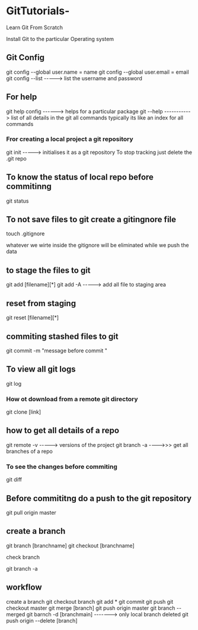 # GitTutorials-
Learn Git From Scratch 

Install Git to the particular Operating system 

## Git Config 

git config --global user.name = name 
git config --global user.email = email
git config --list -----> list the username and password 

## For help 

git help config ------> helps for a particular package 
git --help -----------> list of all details in the git 
                        all commands typically its like 
                        an index for all commands 


### Fror creating a local project a git repository 

git init -----> initialises it as a git repository 
To stop tracking just delete the .git repo 

## To know the status of local repo before commitinng 

git status 

## To not save files to git create a gitingnore file 

touch .gitignore

whatever we wirte inside the gitignore will be eliminated while we push the  
data 

## to stage the files to git 

git add [filename][*]
git add -A -----> add all file to staging area

## reset from staging 

git reset  [filename][*]

## commiting stashed files to git 

git commit -m "message before commit "

## To view all git logs 

git log 

### How ot download from a remote git directory 

git clone [link]

## how to get all details of a repo

git remote -v -----> versions of the project 
git branch -a ---->>> get all branches of a repo 

### To see the changes before commiting  

 git diff


 ## Before commititng do a push to the git repository 
 git pull origin master 

 ## create a branch 

 git branch [branchname]
 git checkout [branchname]

 check branch 

 git branch -a 

 ## workflow 

 create a branch 
 git checkout branch
 git add  * 
 git commit 
 git push 
 git checkout master 
 git merge [branch]
 git push origin master 
 git branch --merged 
 git barnch -d [branchmain]   ------->  only local branch deleted 
 git push origin --delete [branch]


